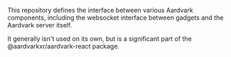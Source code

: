 This repository defines the interface between various Aardvark components, including the websocket interface between gadgets and the Aardvark server itself.

It generally isn't used on its own, but is a significant part of the @aardvarkxr/aardvark-react package.
